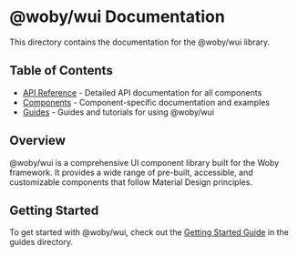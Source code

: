 # @woby/wui Documentation

This directory contains the documentation for the @woby/wui library.

## Table of Contents

- [API Reference](./api/README.md) - Detailed API documentation for all components
- [Components](./components/README.md) - Component-specific documentation and examples
- [Guides](./guides/README.md) - Guides and tutorials for using @woby/wui

## Overview

@woby/wui is a comprehensive UI component library built for the Woby framework. It provides a wide range of pre-built, accessible, and customizable components that follow Material Design principles.

## Getting Started

To get started with @woby/wui, check out the [Getting Started Guide](./guides/getting-started.md) in the guides directory.